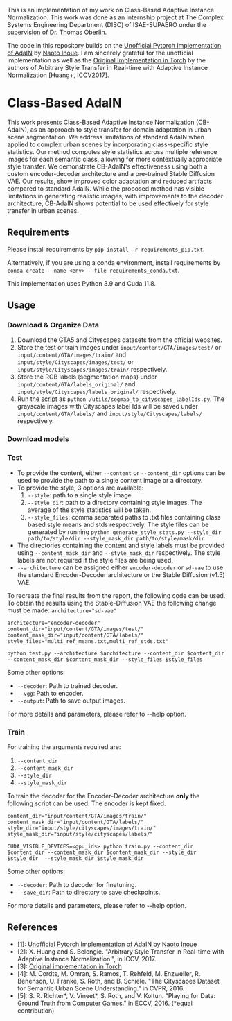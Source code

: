 This is an implementation of my work on Class-Based Adaptive Instance Normalization. This work was done as an internship project at The Complex Systems Engineering Department (DISC) of ISAE-SUPAERO under the supervision of Dr. Thomas Oberlin. 

The code in this repository builds on the [Unofficial Pytorch Implementation of AdaIN](https://github.com/naoto0804/pytorch-AdaIN.git) by [Naoto Inoue](https://github.com/naoto0804). I am sincerely grateful for the unofficial implementation as well as the [Original Implementation in Torch](https://github.com/xunhuang1995/AdaIN-style.git) by the authors of Arbitrary Style Transfer in Real-time with Adaptive Instance Normalization [Huang+, ICCV2017].

# Class-Based AdaIN
This work presents Class-Based Adaptive Instance Normalization (CB-AdaIN), as an approach to style transfer for domain adaptation in urban scene segmentation. We address limitations of standard AdaIN when applied to complex urban scenes by incorporating class-specific style statistics. Our method computes style statistics across multiple reference images for each semantic class, allowing for more contextually appropriate style transfer. We demonstrate CB-AdaIN's effectiveness using both a custom encoder-decoder architecture and a pre-trained Stable Diffusion VAE. Our results, show improved color adaptation and reduced artifacts compared to standard AdaIN. While the proposed method has visible limitations in generating realistic images, with improvements to the decoder architecture, CB-AdaIN shows potential to be used effectively for style transfer in urban scenes.

## Requirements
Please install requirements by `pip install -r requirements_pip.txt`. 

Alternatively, if you are using a conda environment, install requirements by `conda create --name <env> --file requirements_conda.txt`. 

This implementation uses Python 3.9 and Cuda 11.8. 

## Usage
### Download & Organize Data
1. Download the GTA5 and Cityscapes datasets from the official websites.
2. Store the test or train images under `input/content/GTA/images/test/` or `input/content/GTA/images/train/` and `input/style/Cityscapes/images/test/` or `input/style/Cityscapes/images/train/` respectively.
3. Store the RGB labels (segmentation maps) under `input/content/GTA/labels_original/` and `input/style/Cityscapes/labels_original/` respectively.
4. Run the [script](./utils/segmap_to_cityscapes_labelIds.py) as `python /utils/segmap_to_cityscapes_labelIds.py`. The grayscale images with Cityscapes label Ids will be saved under `input/content/GTA/labels/` and `input/style/Cityscapes/labels/` respectively.

### Download models


### Test
- To provide the content, either `--content` or `--content_dir` options can be used to provide the path to a single content image or a directory.
- To provide the style, 3 options are available:
  1. `--style`: path to a single style image
  2. `--style_dir`: path to a directory containing style images. The average of the style statistics will be taken.
  3. `--style_files`: comma separated paths to .txt files containing class based style means and stds respectively. The style files can be generated by running `python generate_style_stats.py --style_dir path/to/style/dir --style_mask_dir path/to/style/mask/dir`
- The directories containing the content and style labels must be provided using `--content_mask_dir` and `--style_mask_dir` respectively. The style labels are not required if the style files are being used. 
- `--architecture` can be assigned either `encoder-decoder` or `sd-vae` to use the standard Encoder-Decoder architecture or the Stable Diffusion (v1.5) VAE.


To recreate the final results from the report, the following code can be used. To obtain the results using the Stable-Diffusion VAE the following change must be made: `architecture="sd-vae"`

```
architecture="encoder-decoder"
content_dir="input/content/GTA/images/test/"
content_mask_dir="input/content/GTA/labels/"
style_files="multi_ref_means.txt,multi_ref_stds.txt"

python test.py --architecture $architecture --content_dir $content_dir --content_mask_dir $content_mask_dir --style_files $style_files 
```

Some other options:
* `--decoder`: Path to trained decoder.
* `--vgg`: Path to encoder.
* `--output`: Path to save output images.

For more details and parameters, please refer to --help option.

### Train
For training the arguments required are: 
1. `--content_dir`
2. `--content_mask_dir`
3. `--style_dir`
4. `--style_mask_dir`

To train the decoder for the Encoder-Decoder architecture **only** the following script can be used. The encoder is kept fixed. 
```
content_dir="input/content/GTA/images/train/"
content_mask_dir="input/content/GTA/labels/"
style_dir="input/style/cityscapes/images/train/"
style_mask_dir="input/style/cityscapes/labels/"

CUDA_VISIBLE_DEVICES=<gpu_ids> python train.py --content_dir $content_dir --content_mask_dir $content_mask_dir --style_dir $style_dir  --style_mask_dir $style_mask_dir
```
Some other options:
* `--decoder`: Path to decoder for finetuning.
*  `--save_dir`: Path to directory to save checkpoints.

For more details and parameters, please refer to --help option.


## References
- [1]: [Unofficial Pytorch Implementation of AdaIN](https://github.com/naoto0804/pytorch-AdaIN.git) by [Naoto Inoue](https://github.com/naoto0804)
- [2]: X. Huang and S. Belongie. "Arbitrary Style Transfer in Real-time with Adaptive Instance Normalization.", in ICCV, 2017.
- [3]: [Original implementation in Torch](https://github.com/xunhuang1995/AdaIN-style)
- [4]: M. Cordts, M. Omran, S. Ramos, T. Rehfeld, M. Enzweiler, R. Benenson, U. Franke, S. Roth, and B. Schiele. "The Cityscapes Dataset for Semantic Urban Scene Understanding." in CVPR, 2016.
- [5]: S. R. Richter*, V. Vineet*, S. Roth, and V. Koltun. "Playing for Data: Ground Truth from Computer Games." in ECCV, 2016. (*equal contribution)
